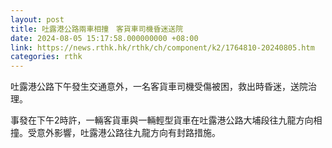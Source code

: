 ```yaml
---
layout: post
title: 吐露港公路兩車相撞　客貨車司機昏迷送院
date: 2024-08-05 15:17:58.000000000 +08:00
link: https://news.rthk.hk/rthk/ch/component/k2/1764810-20240805.htm
categories: rthk
---
```


吐露港公路下午發生交通意外，一名客貨車司機受傷被困，救出時昏迷，送院治理。

事發在下午2時許，一輛客貨車與一輛輕型貨車在吐露港公路大埔段往九龍方向相撞。受意外影響，吐露港公路往九龍方向有封路措施。
